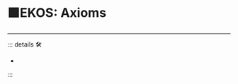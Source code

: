 # 🟩<ekos>EKOS: Axioms</ekos>

---

<!-- =================================================== -->
<!-- =================================================== -->
<!-- =================================================== -->
<!-- =================================================== -->
<!-- =================================================== -->
::: details 🛠

-

:::
